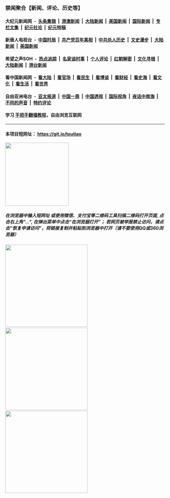 ### 禁闻聚合【新闻、评论、历史等】

#### 大纪元新闻网 &nbsp;-&nbsp; [头条集锦](indexes/E头条集锦.md?t=02092355) &nbsp;|&nbsp; [港澳新闻](indexes/E港澳新闻.md?t=02092355)  &nbsp;|&nbsp; [大陆新闻](indexes/E大陆新闻.md?t=02092355) &nbsp;|&nbsp; [美国新闻](indexes/E美国新闻.md?t=02092355) &nbsp;|&nbsp; [国际新闻](indexes/E国际新闻.md?t=02092355) &nbsp;|&nbsp; [专栏文集](indexes/E专栏文集.md?t=02092355) &nbsp;|&nbsp; [纪元社论](indexes/E纪元社论.md?t=02092355) &nbsp;|&nbsp; [纪元特稿](indexes/E纪元特稿.md?t=02092355) 

#### 新唐人电视台 &nbsp;-&nbsp; [中国时局](indexes/N中国时局.md?t=02092355) &nbsp;|&nbsp; [共产党百年真相](indexes/N共产党百年真相.md?t=02092355) &nbsp;|&nbsp; [中共杀人历史](indexes/N中共杀人历史.md?t=02092355) &nbsp;|&nbsp; [文史漫步](indexes/N文史漫步.md?t=02092355) &nbsp;|&nbsp; [大陆新闻](indexes/N大陆新闻.md?t=02092355) &nbsp;|&nbsp; [美国新闻](indexes/N美国新闻.md?t=02092355)

#### 希望之声SOH &nbsp;-&nbsp; [热点追踪](indexes/H热点追踪.md?t=02092355) &nbsp;|&nbsp; [名家谈时事](indexes/H名家谈时事.md?t=02092355) &nbsp;|&nbsp; [个人评论](indexes/H个人评论.md?t=02092355)  &nbsp;|&nbsp; [红朝解密](indexes/H红朝解密.md?t=02092355) &nbsp;|&nbsp; [文化寻根](indexes/H文化寻根.md?t=02092355) &nbsp;|&nbsp; [大陆新闻](indexes/H大陆新闻.md?t=02092355) &nbsp;|&nbsp; [港台新闻](indexes/H港台新闻.md?t=02092355)

#### 看中国新闻网 &nbsp;-&nbsp; [看大陆](indexes/S看大陆.md?t=02092355) &nbsp;|&nbsp; [看官场](indexes/S看官场.md?t=02092355) &nbsp;|&nbsp; [看民生](indexes/S看民生.md?t=02092355)  &nbsp;|&nbsp; [看博谈](indexes/S看博谈.md?t=02092355) &nbsp;|&nbsp; [看财经](indexes/S看财经.md?t=02092355) &nbsp;|&nbsp; [看史海](indexes/S看史海.md?t=02092355) &nbsp;|&nbsp; [看文化](indexes/S看文化.md?t=02092355) &nbsp;|&nbsp; [看生活](indexes/S看生活.md?t=02092355) &nbsp;|&nbsp; [看世界](indexes/S看世界.md?t=02092355)

#### 自由亚洲电台 &nbsp;-&nbsp; [亚太报道](indexes/R亚太报道.md?t=02092355) &nbsp;|&nbsp; [中国一周](indexes/R中国一周.md?t=02092355) &nbsp;|&nbsp; [中国透视](indexes/R中国透视.md?t=02092355)  &nbsp;|&nbsp; [国际视角](indexes/R国际视角.md?t=02092355) &nbsp;|&nbsp; [夜话中南海](indexes/R夜话中南海.md?t=02092355) &nbsp;|&nbsp; [不同的声音](indexes/R不同的声音.md?t=02092355) &nbsp;|&nbsp; [特约评论](indexes/R特约评论.md?t=02092355)

#### 学习 [手把手翻墙教程](https://github.com/gfw-breaker/guides/wiki)，自由浏览互联网

----

#### 本项目短网址： https://git.io/toutiao
<img src="https://raw.githubusercontent.com/gfw-breaker/banned-news/master/scripts/img/qr.png" width="200px"/>  

##### 在浏览器中输入短网址 或使用微信、支付宝等二维码工具扫描二维码打开页面, 点击右上角"...", 在弹出菜单中点击“在浏览器打开”； 若网页被举报禁止访问，请点击“恢复申请访问”，将链接复制并粘贴到浏览器中打开（请不要使用QQ或360浏览器）

<img src="https://raw.githubusercontent.com/gfw-breaker/banned-news/master/scripts/img/1.png" width="260px"/> &nbsp; <img src="https://raw.githubusercontent.com/gfw-breaker/banned-news/master/scripts/img/2.png" width="260px"/> &nbsp; <img src="https://raw.githubusercontent.com/gfw-breaker/banned-news/master/scripts/img/3.png" width="260px"/>
